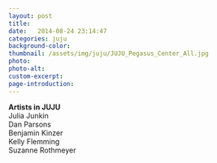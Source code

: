 ```yaml
---
layout: post
title: 
date:   2014-08-24 23:14:47
categories: juju
background-color: 
thumbnail: /assets/img/juju/JUJU_Pegasus_Center_All.jpg
photo: 
photo-alt: 
custom-excerpt: 
page-introduction: 
---
```

**Artists in JUJU**<br>
Julia Junkin<br>
Dan Parsons<br>
Benjamin Kinzer<br>
Kelly Flemming<br>
Suzanne Rothmeyer<br>